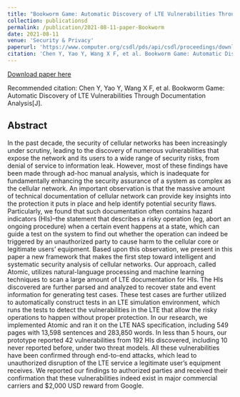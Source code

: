 ```yaml
---
title: "Bookworm Game: Automatic Discovery of LTE Vulnerabilities Through Documentation Analysis"
collection: publicationsd
permalink: /publication/2021-08-11-paper-Bookworm
date: 2021-08-11
venue: 'Security & Privacy'
paperurl: 'https://www.computer.org/csdl/pds/api/csdl/proceedings/download-article/1t0x9Hqia1G/pdf'
citation: 'Chen Y, Yao Y, Wang X F, et al. Bookworm Game: Automatic Discovery of LTE Vulnerabilities Through Documentation Analysis[J].'
---
```


[Download paper here](https://www.computer.org/csdl/pds/api/csdl/proceedings/download-article/1t0x9Hqia1G/pdf)

Recommended citation: Chen Y, Yao Y, Wang X F, et al. Bookworm Game: Automatic Discovery of LTE Vulnerabilities Through Documentation Analysis[J].

## Abstract

In the past decade, the security of cellular networks has been increasingly under scrutiny, leading to the discovery of numerous vulnerabilities that expose the network and its users to a wide range of security risks, from denial of service to information leak. However, most of these findings have been made through ad-hoc manual analysis, which is inadequate for fundamentally enhancing the security assurance of a system as complex as the cellular network. An important observation is that the massive amount of technical documentation of cellular network can provide key insights into the protection it puts in place and help identify potential security flaws. Particularly, we found that such documentation often contains hazard indicators (HIs)–the statement that describes a risky operation (eg, abort an ongoing procedure) when a certain event happens at a state, which can guide a test on the system to find out whether the operation can indeed be triggered by an unauthorized party to cause harm to the cellular core or legitimate users’ equipment. Based upon this observation, we present in this paper a new framework that makes the first step toward intelligent and systematic security analysis of cellular networks. Our approach, called Atomic, utilizes natural-language processing and machine learning techniques to scan a large amount of LTE documentation for HIs. The HIs discovered are further parsed and analyzed to recover state and event information for generating test cases. These test cases are further utilized to automatically construct tests in an LTE simulation environment, which runs the tests to detect the vulnerabilities in the LTE that allow the risky operations to happen without proper protection. In our research, we implemented Atomic and ran it on the LTE NAS specification, including 549 pages with 13,598 sentences and 283,850 words. In less than 5 hours, our prototype reported 42 vulnerabilities from 192 HIs discovered, including 10 never reported before, under two threat models. All these vulnerabilities have been confirmed through end-to-end attacks, which lead to unauthorized disruption of the LTE service a legitimate user’s equipment receives. We reported our findings to authorized parties and received their confirmation that these vulnerabilities indeed exist in major commercial carriers and $2,000 USD reward from Google.
